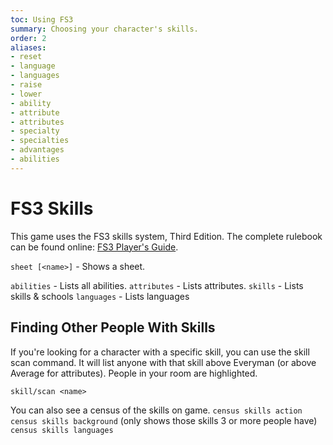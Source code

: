 ```yaml
---
toc: Using FS3
summary: Choosing your character's skills.
order: 2
aliases:
- reset
- language
- languages
- raise
- lower
- ability
- attribute
- attributes
- specialty
- specialties
- advantages
- abilities
---
```

# FS3 Skills

This game uses the FS3 skills system, Third Edition.  The complete rulebook can be found online: [FS3 Player's Guide](http://www.aresmush.com/fs3/fs3-3).

`sheet [<name>]` - Shows a sheet.

`abilities` - Lists all abilities.
`attributes` - Lists attributes.
`skills` - Lists skills & schools
`languages` - Lists languages

## Finding Other People With Skills

If you're looking for a character with a specific skill, you can use the skill scan command.  It will list anyone with that skill above Everyman (or above Average for attributes).  People in your room are highlighted.

`skill/scan <name>`

You can also see a census of the skills on game.
`census skills action`
`census skills background` (only shows those skills 3 or more people have)
`census skills languages`
